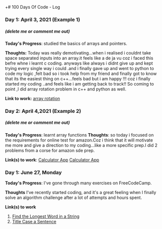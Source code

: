 +# 100 Days Of Code - Log

### Day 1: April 3, 2021 (Example 1)
##### (delete me or comment me out)

**Today's Progress**: studied the basics of arrays and pointers.

**Thoughts:** Today was really demotivating...when i realised i couldnt take space separated inputs into an array.it feels like a de ja vu coz i faced this befre whne i learnt c coding. anyways like always i didnt give up and kept trying every single way i could .and i finally gave up and went to python to code my logic ,felt bad so i took help from my friend and finally got to know that its the easiest thing on c++...feels bad but i am happy !!! coz i finally started my coding ..and feels like i am getting back to track!!
So coming to point ,I did array rotation problem in c++ and python as well.

**Link to work:** [array rotation](https://practice.geeksforgeeks.org/problems/rotate-array-by-n-elements/0)

### Day 2: April 4,2021 (Example 2)
##### (delete me or comment me out)

**Today's Progress**: learnt array functions
**Thoughts**: so today i focused on the requirements for online test for amazon.Coz i think that it will motivate me more and give a direction to my coding...like a more specific prep.I did 2 problems from a corse for amazon sde prep.

**Link(s) to work**: [Calculator App](https://practice.geeksforgeeks.org/problems/replace-all-0s-with-5/1/?track=amazon-arrays&batchId=192)
                     [Calculator App](https://practice.geeksforgeeks.org/problems/third-largest-element/1/?track=amazon-arrays&batchId=192)



### Day 1: June 27, Monday

**Today's Progress**: I've gone through many exercises on FreeCodeCamp.

**Thoughts** I've recently started coding, and it's a great feeling when I finally solve an algorithm challenge after a lot of attempts and hours spent.

**Link(s) to work**
1. [Find the Longest Word in a String](https://www.freecodecamp.com/challenges/find-the-longest-word-in-a-string)
2. [Title Case a Sentence](https://www.freecodecamp.com/challenges/title-case-a-sentence)
